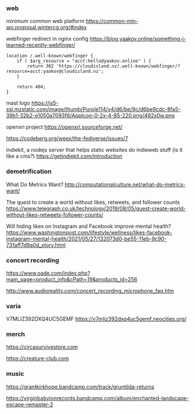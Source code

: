 ### web

minimum common web platform <https://common-min-api.proposal.wintercg.org/#index>

webfinger redirect in nginx config <https://blog.yaakov.online/something-i-learned-recently-webfinger/>

```nginx
location /.well-known/webfinger {
    if ( $arg_resource = "acct:hello@yaakov.online" ) {
        return 302 'https://cloudisland.nz/.well-known/webfinger/?resource=acct:yaakov@cloudisland.nz';
    }

    return 404;
}
```

mast logo <https://is5-ssl.mzstatic.com/image/thumb/Purple114/v4/d6/be/9c/d6be9cdc-8fa5-39b1-32b2-e1050a7093f6/AppIcon-0-2x-4-85-220.png/492x0w.png>

openxri project <https://openxri.sourceforge.net/>

<https://codeberg.org/weex/the-fediverse/issues/7>

indiekit, a nodejs server that helps static websites do indieweb stuff (is it like a cms?) <https://getindiekit.com/introduction>

### demetrification

What Do Metrics Want? <http://computationalculture.net/what-do-metrics-want/>

The quest to create a world without likes, retweets, and follower counts <https://www.telegraph.co.uk/technology/2019/08/05/quest-create-world-without-likes-retweets-follower-counts/>

Will hiding likes on Instagram and Facebook improve mental health? <https://www.washingtonpost.com/lifestyle/wellness/likes-facebook-instagram-mental-health/2021/05/27/132073d0-be55-11eb-9c90-731aff7d9a0d_story.html>

### concert recording 

<https://www.oade.com/index.php?main_page=product_info&cPath=19&products_id=256>

<http://www.audioreality.com/concert_recording_microphone_faq.htm>

### varia

V7MLIZ392DXQ4UC5GEMF <https://v7mliz392dxq4uc5gemf.neocities.org/>

### merch

<https://circasurvivestore.com>

<https://creature-club.com>

### music 

<https://grantkirkhope.bandcamp.com/track/gruntilda-returns>

<https://virginbabylonrecords.bandcamp.com/album/enchanted-landscape-escape-remaster-2>